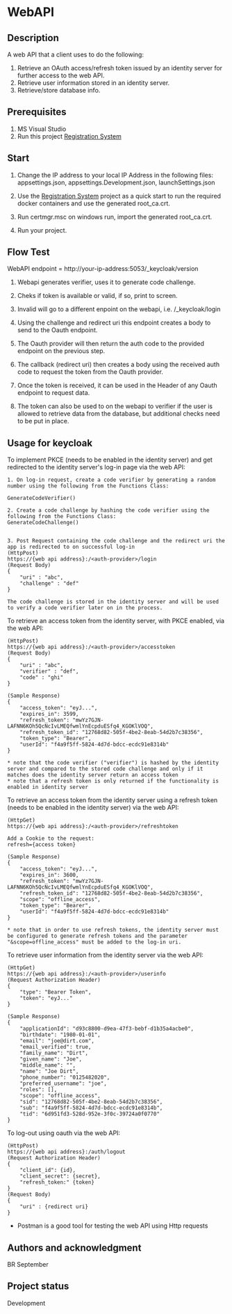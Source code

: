 # WebAPI

## Description
A web API that a client uses to do the following:
1. Retrieve an OAuth access/refresh token issued by an identity server for further access to the web API.
2. Retrieve user information stored in an identity server.
3. Retrieve/store database info.

## Prerequisites

1. MS Visual Studio
2. Run this project [Registration System](https://github.com/bseptember/Registration-system)


## Start

1. Change the IP address to your local IP Address in the following files: appsettings.json, appsettings.Development.json, launchSettings.json

2. Use the [Registration System](https://github.com/bseptember/Registration-system) project as a quick start to run the required docker containers and use the generated root_ca.crt.

3. Run certmgr.msc on windows run, import the generated root_ca.crt.

4. Run your project.


## Flow Test

WebAPI endpoint = http://your-ip-address:5053/_keycloak/version

1. Webapi generates verifier, uses it to generate code challenge.

2. Cheks if token is available or valid, if so, print to screen.

3. Invalid will go to a different enpoint on the webapi, i.e. /_keycloak/login

4. Using the challenge and redirect uri this endpoint creates a body to send to the Oauth endpoint.

5. The Oauth provider will then return the auth code to the provided endpoint on the previous step.

6. The callback (redirect uri) then creates a body using the received auth code to request the token from the Oauth provider.

7. Once the token is received, it can be used in the Header of any Oauth endpoint to request data.

8. The token can also be used to on the webapi to verifier if the user is allowed to retrieve data from the database, but additional checks need to be put in place.


## Usage for keycloak

To implement PKCE (needs to be enabled in the identity server) and get redirected to the identity server's log-in page via the web API:
```
1. On log-in request, create a code verifier by generating a random number using the following from the Functions Class:

GenerateCodeVerifier()

2. Create a code challenge by hashing the code verifier using the following from the Functions Class:
GenerateCodeChallenge()


3. Post Request containing the code challenge and the redirect uri the app is redirected to on successful log-in
(HttpPost)
https://{web api address}:/<auth-provider>/login
(Request Body)
{
    "uri" : "abc",
    "challenge" : "def"
}

The code challenge is stored in the identity server and will be used to verify a code verifier later on in the process. 
```

To retrieve an access token from the identity server, with PKCE enabled, via the web API:
```
(HttpPost)
https://{web api address}:/<auth-provider>/accesstoken
(Request Body)
{
    "uri" : "abc",
    "verifier" : "def",
    "code" : "ghi"
}

(Sample Response)
{
    "access_token": "eyJ...",
    "expires_in": 3599,
    "refresh_token": "mwYz7GJN-LAFNN6KOh5QcNcIvLMEQfwmlYnEcpduESfq4_KGOKlVOQ",
    "refresh_token_id": "12768d82-505f-4be2-8eab-54d2b7c38356",
    "token_type": "Bearer",
    "userId": "f4a9f5ff-5824-4d7d-bdcc-ecdc91e8314b"
}

* note that the code verifier ("verifier") is hashed by the identity server and compared to the stored code challenge and only if it matches does the identity server return an access token
* note that a refresh token is only returned if the functionality is enabled in identity server
```

To retrieve an access token from the identity server using a refresh token (needs to be enabled in the identity server) via the web API:
```
(HttpGet)
https://{web api address}:/<auth-provider>/refreshtoken

Add a Cookie to the request:
refresh={access token}

(Sample Response)
{
    "access_token": "eyJ...",
    "expires_in": 3600,
    "refresh_token": "mwYz7GJN-LAFNN6KOh5QcNcIvLMEQfwmlYnEcpduESfq4_KGOKlVOQ",
    "refresh_token_id": "12768d82-505f-4be2-8eab-54d2b7c38356",
    "scope": "offline_access",
    "token_type": "Bearer",
    "userId": "f4a9f5ff-5824-4d7d-bdcc-ecdc91e8314b"
}

* note that in order to use refresh tokens, the identity server must be configured to generate refresh tokens and the parameter "&scope=offline_access" must be added to the log-in uri.

```

To retrieve user information from the identity server via the web API:
```
(HttpGet)
https://{web api address}:/<auth-provider>/userinfo
(Request Authorization Header)
{
    "type": "Bearer Token",
    "token": "eyJ..."
}

(Sample Response)
{
    "applicationId": "d93c8800-d9ea-47f3-bebf-d1b35a4acbe0",
    "birthdate": "1980-01-01",
    "email": "joe@dirt.com",
    "email_verified": true,
    "family_name": "Dirt",
    "given_name": "Joe",
    "middle_name": "",
    "name": "Joe Dirt",
    "phone_number": "0125482020",
    "preferred_username": "joe",
    "roles": [],
    "scope": "offline_access",
    "sid": "12768d82-505f-4be2-8eab-54d2b7c38356",
    "sub": "f4a9f5ff-5824-4d7d-bdcc-ecdc91e8314b",
    "tid": "6d951fd3-528d-952e-3f0c-39724a0f0770"
}
```

To log-out using oauth via the web API:
```
(HttpPost)
https://{web api address}:/auth/logout
(Request Authorization Header)
{
    "client_id": {id},
    "client_secret": {secret},
    "refresh_token:" {token}
}
(Request Body)
{
    "uri" : {redirect uri}
}
```


- Postman is a good tool for testing the web API using Http requests


## Authors and acknowledgment
BR September


## Project status
Development
